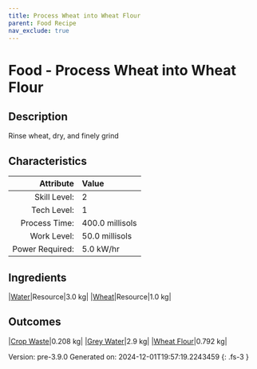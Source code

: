 ```yaml
---
title: Process Wheat into Wheat Flour
parent: Food Recipe
nav_exclude: true
---
```

# Food - Process Wheat into Wheat Flour

## Description
 Rinse wheat, dry, and finely grind 

## Characteristics

| Attribute      | Value |
|--------:|:------|
|Skill Level:|2|
|Tech Level:|1|
|Process Time:|400.0 millisols|
|Work Level:|50.0 millisols|
|Power Required:|5.0 kW/hr|

## Ingredients

|[Water](../resource/water.html)|Resource|3.0 kg|
|[Wheat](../resource/wheat.html)|Resource|1.0 kg|

## Outcomes

|[Crop Waste](../resource/crop-waste.html)|0.208 kg|
|[Grey Water](../resource/grey-water.html)|2.9 kg|
|[Wheat Flour](../resource/wheat-flour.html)|0.792 kg|


Version: pre-3.9.0 Generated on: 2024-12-01T19:57:19.2243459
{: .fs-3 }

